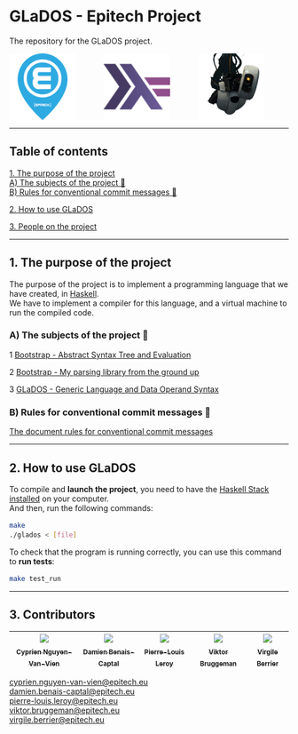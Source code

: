 # GLaDOS - Epitech Project  
  
The repository for the GLaDOS project.  
  
<div id="Illustration_Haskell" style="display: flex;">  
  <img src="assets/Epitech_logo.png" alt="logo Epitech" width="120" height="120" style="margin-right: 50px;">  
  <img src="assets/Haskell_logo.webp" alt="logo Haskell" width="120" height="120" style="margin-right: 50px;">  
  <img src="assets/GLaDOS_logo.webp" alt="logo Haskell" width="120" height="120" style="margin-right: 50px;">  
</div>  
  
---  
  

## Table of contents  
  
[1. The purpose of the project](#titre1)<br />
[A) The subjects of the project 📄](#titre11)<br />
[B) Rules for conventional commit messages 📄](#titre12)<br />

[2. How to use GLaDOS](#titre2)<br />

[3. People on the project](#titre3)<br />
  
---  
  

## <a id="titre1"></a>1. The purpose of the project  
  
The purpose of the project is to implement a programming language that we have created, in [Haskell](https://www.haskell.org/).    
We have to implement a compiler for this language, and a virtual machine to run the compiled code.  
  
### <a id="titre11"></a>A) The subjects of the project 📄

1 [Bootstrap - Abstract Syntax Tree and Evaluation](https://intra.epitech.eu/module/2023/B-FUN-500/PAR-5-1/acti-610932/project/file/B-FUN-500_GLaDOS_bootstrap.pdf)
  
2 [Bootstrap - My parsing library from the ground up](https://intra.epitech.eu/module/2023/B-FUN-500/PAR-5-1/acti-610935/project/file/B-FUN-500_GLaDOS_bootstrap2.pdf)  

3 [GLaDOS - Generic Language and Data Operand Syntax](https://intra.epitech.eu/module/2023/B-FUN-500/PAR-5-1/acti-610933/project/file/B-FUN-500_GLaDOS.pdf)  

### <a id="titre11"></a>B) Rules for conventional commit messages 📄

[The document rules for conventional commit messages](docs/COMMITS.md)

---  
  

## <a id="titre2"></a>2. How to use GLaDOS  
  
To compile and **launch the project**, you need to have the [Haskell Stack installed](https://docs.haskellstack.org/en/stable/install_and_upgrade/) on your computer.  
And then, run the following commands:  
  
```bash  
make  
./glados < [file]  
```  
  
To check that the program is running correctly, you can use this command to **run tests**:  
  
```bash  
make test_run  
```  
  
  
---  
  

## <a id="titre3"></a>3. Contributors  
  
| [<img src="https://github.com/Drindael.png?size=85" width=85><br><sub>Cyprien Nguyen-Van-Vien</sub>](https://github.com/Drindael) | [<img src="https://github.com/damienBC.png?size=85" width=85><br><sub>Damien Benais-Captal</sub>](https://github.com/damienBC) | [<img src="https://github.com/Pierrelouisleroy.png?size=85" width=85><br><sub>Pierre-Louis Leroy</sub>](https://github.com/Pierrelouisleroy) | [<img src="https://github.com/Hinivir.png?size=85" width=85><br><sub>Viktor Bruggeman</sub>](https://github.com/Hinivir) | [<img src="https://github.com/Lipatant.png?size=85" width=85><br><sub>Virgile Berrier</sub>](https://github.com/Lipatant)  
| :--: | :--: | :--: | :--: | :--: |  
  
cyprien.nguyen-van-vien@epitech.eu  
damien.benais-captal@epitech.eu  
pierre-louis.leroy@epitech.eu  
viktor.bruggeman@epitech.eu  
virgile.berrier@epitech.eu  
  